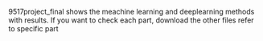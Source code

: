 9517project_final shows the meachine learning and deeplearning methods with results.
If you want to check each part, download the other files refer to specific part
